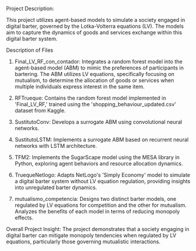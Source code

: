 Project Description:

This project utilizes agent-based models to simulate a society engaged in digital barter, governed by the Lotka-Volterra equations (LV). The models aim to capture the dynamics of goods and services exchange within this digital barter system.

Description of Files
1) Final_LV_RF_con_contador: Integrates a random forest model into the agent-based model (ABM) to mimic the preferences of participants in bartering. The ABM utilizes LV equations, specifically focusing on mutualism, to determine the allocation of goods or services when multiple individuals express interest in the same item.

2) RFTrueque: Contains the random forest model implemented in 'Final_LV_RF,' trained using the 'shopping_behaviour_updated.csv' dataset from Kaggle.

3) SustitutoConv: Develops a surrogate ABM using convolutional neural networks.

4) SustitutoLSTM: Implements a surrogate ABM based on recurrent neural networks with LSTM architecture.

5) TFM2: Implements the SugarScape model using the MESA library in Python, exploring agent behaviors and resource allocation dynamics.

6) TruequeNetlogo: Adapts NetLogo's 'Simply Economy' model to simulate a digital barter system without LV equation regulation, providing insights into unregulated barter dynamics.

7) mutualismo_competencia: Designs two distinct barter models, one regulated by LV equations for competition and the other for mutualism. Analyzes the benefits of each model in terms of reducing monopoly effects.

Overall Project Insight: The project demonstrates that a society engaging in digital barter can mitigate monopoly tendencies when regulated by LV equations, particularly those governing mutualistic interactions.
 

